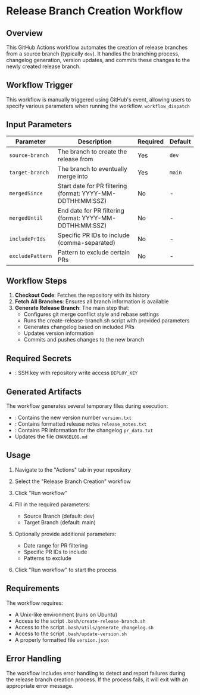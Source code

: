 # Release Branch Creation Workflow
## Overview
This GitHub Actions workflow automates the creation of release branches from a source branch (typically `dev`). It handles the branching process, changelog generation, version updates, and commits these changes to the newly created release branch.
## Workflow Trigger
This workflow is manually triggered using GitHub's event, allowing users to specify various parameters when running the workflow. `workflow_dispatch`
## Input Parameters

| Parameter | Description | Required | Default |
| --- | --- | --- | --- |
| `source-branch` | The branch to create the release from | Yes | `dev` |
| `target-branch` | The branch to eventually merge into | Yes | `main` |
| `mergedSince` | Start date for PR filtering (format: YYYY-MM-DDTHH:MM:SSZ) | No | - |
| `mergedUntil` | End date for PR filtering (format: YYYY-MM-DDTHH:MM:SSZ) | No | - |
| `includePrIds` | Specific PR IDs to include (comma-separated) | No | - |
| `excludePattern` | Pattern to exclude certain PRs | No | - |
## Workflow Steps
1. **Checkout Code**: Fetches the repository with its history
2. **Fetch All Branches**: Ensures all branch information is available
3. **Generate Release Branch**: The main step that:
    - Configures git merge conflict style and rebase settings
    - Runs the create-release-branch.sh script with provided parameters
    - Generates changelog based on included PRs
    - Updates version information
    - Commits and pushes changes to the new branch

## Required Secrets
- : SSH key with repository write access `DEPLOY_KEY`

## Generated Artifacts
The workflow generates several temporary files during execution:
- : Contains the new version number `version.txt`
- : Contains formatted release notes `release_notes.txt`
- : Contains PR information for the changelog `pr_data.txt`
- Updates the file `CHANGELOG.md`

## Usage
1. Navigate to the "Actions" tab in your repository
2. Select the "Release Branch Creation" workflow
3. Click "Run workflow"
4. Fill in the required parameters:
    - Source Branch (default: dev)
    - Target Branch (default: main)

5. Optionally provide additional parameters:
    - Date range for PR filtering
    - Specific PR IDs to include
    - Patterns to exclude

6. Click "Run workflow" to start the process

## Requirements
The workflow requires:
- A Unix-like environment (runs on Ubuntu)
- Access to the script `.bash/create-release-branch.sh`
- Access to the script `.bash/utils/generate_changelog.sh`
- Access to the script `.bash/update-version.sh`
- A properly formatted file `version.json`

## Error Handling
The workflow includes error handling to detect and report failures during the release branch creation process. If the process fails, it will exit with an appropriate error message.
